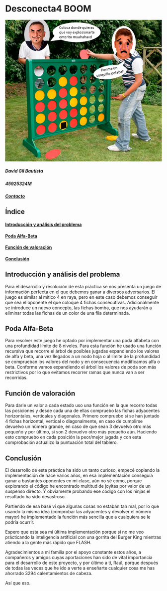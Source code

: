 # Desconecta4 BOOM

![](./imgs/portada.png)


##### David Gil Bautista

##### 45925324M

##### [Contacto](mailto:davidgilbautista@gmail.com)


<div style="page-break-after: always;"></div>


## Índice

#### [Introducción y análisis del problema](#id1)

#### [Poda Alfa-Beta](#id2)

#### [Función de valoración](#id3)

#### [Conclusión](#id4)


<div style="page-break-after: always;"></div>


<div id='id1' />


## Introducción y análisis del problema

Para el desarrollo y resolución de esta práctica se nos presenta un juego de información perfecta en el que debemos ganar a diversos adversarios. El juego es similar al mítico 4 en raya, pero en este caso debemos conseguir que sea el oponente el que coloque 4 fichas consecutivas. Adicionalmente se introduce un nuevo concepto, las fichas bomba, que nos ayudarán a eliminar todas las fichas de un color de una fila determinada.



<div id='id2' />

## Poda Alfa-Beta

Para resolver este juego he optado por implementar una poda alfabeta con una profundidad límite de 8 niveles. Para esta función he usado una función recursiva que recorre el árbol de posibles jugadas expandiendo los valores de alfa y beta, una vez llegados a un nodo hoja o al límite de la profundidad se comprueban los valores del nodo y en consecuencia modificamos alfa o beta. Conforme vamos expandiendo el árbol los valores de poda son más restrictivos por lo que evitamos recorrer ramas que nunca van a ser recorridas.

<div id='id3' />

## Función de valoración

Para darle un valor a cada estado uso una función en la que recorro todas las posiciones y desde cada una de ellas compruebo las fichas adyacentes horizontales, verticales y diagonales. Primero compruebo si se han juntado 4 fichas horizontal, vertical o diagonalmente, en caso de cumplirse devuelvo un número grande, en caso de que sean 3 devuelvo otro más pequeño y por último, si son 2 devuelvo otro más pequeño aún. Haciendo esto compruebo en cada posición la peor/mejor jugada y con esta comprobación actualizo la puntuación total del tablero.


<div id='id4' />

## Conclusión

El desarrollo de esta práctica ha sido un tanto curioso, empecé copiando la implementación de hace varios años, en esa implementación conseguía ganar a bastantes oponentes en mi clase, aún no sé cómo, porque explorando el código he encontrado multitud de joyitas por valor de un suspenso directo. Y obviamente probando ese código con los ninjas el resultado ha sido desastroso.

Partiendo de esa base ví que algunas cosas no estaban tan mal, por lo que usando la misma idea (comprobar las adyacentes y devolver el número mayor) he implementado la función más sencilla que a cualquiera se le podría ocurrir. 

Espero que esta sea mi última implementación porque si no me veo prácticando la inteligencia artificial con una gorrita del Burger King mientras atiendo a la gente más rápido que FLASH.

Agradecimientos a mi familia por el apoyo constante estos años, a compañeros y amigos cuyas aportaciones han sido de vital importancia para el desarrollo de este proyecto, y por último a tí, Raúl, porque después de todas las veces que he ido a verte a enseñarte cualquier cosa me has ahorrado 3294 calentamientos de cabeza.

Así que eso.

